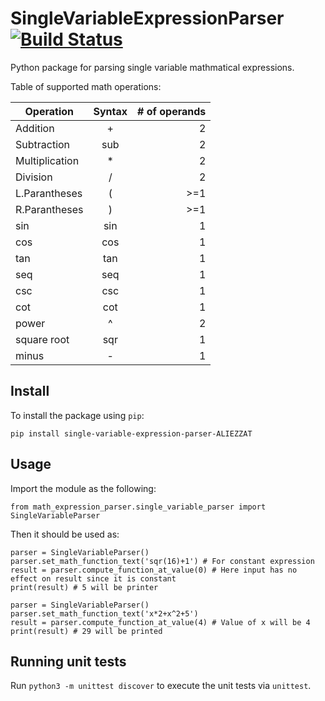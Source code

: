 # SingleVariableExpressionParser [![Build Status](https://travis-ci.com/AliEzzatOdeh/SingleVariableExpressionParser.svg?branch=master)](https://travis-ci.com/AliEzzatOdeh/SingleVariableExpressionParser)

Python package for parsing single variable mathmatical expressions.

Table of supported math operations:

| Operation      | Syntax        | # of operands   |
| -------------  |:-------------:| ---------------:|
| Addition       |     +         |       2         |
| Subtraction    |     sub       |       2         |
| Multiplication |     *         |       2         |
| Division       |     /         |       2         |
| L.Parantheses  |     (         |       >=1       |
| R.Parantheses  |     )         |       >=1       |
| sin            |     sin       |       1         |
| cos            |     cos       |       1         |
| tan            |     tan       |       1         |
| seq            |     seq       |       1         |
| csc            |     csc       |       1         |
| cot            |     cot       |       1         |
| power          |     ^         |       2         |
| square root    |     sqr       |       1         |
| minus          |     -         |       1         |


## Install

To install the package using `pip`:

`pip install single-variable-expression-parser-ALIEZZAT`

## Usage

Import the module as the following:

```
from math_expression_parser.single_variable_parser import SingleVariableParser
```
Then it should be used as:

```
parser = SingleVariableParser()
parser.set_math_function_text('sqr(16)+1') # For constant expression
result = parser.compute_function_at_value(0) # Here input has no effect on result since it is constant
print(result) # 5 will be printer 

parser = SingleVariableParser()
parser.set_math_function_text('x*2+x^2+5')
result = parser.compute_function_at_value(4) # Value of x will be 4
print(result) # 29 will be printed
```

## Running unit tests

Run `python3 -m unittest discover` to execute the unit tests via `unittest`.
